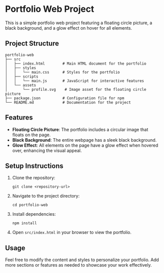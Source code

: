 # Portfolio Web Project

This is a simple portfolio web project featuring a floating circle picture, a black background, and a glow effect on hover for all elements.

## Project Structure

```
portfolio-web
├── src
│   ├── index.html        # Main HTML document for the portfolio
│   ├── styles
│   │   └── main.css      # Styles for the portfolio
│   ├── scripts
│   │   └── main.js       # JavaScript for interactive features
│   └── assets
│       └── profile.svg    # Image asset for the floating circle picture
├── package.json          # Configuration file for npm
└── README.md             # Documentation for the project
```

## Features

- **Floating Circle Picture**: The portfolio includes a circular image that floats on the page.
- **Black Background**: The entire webpage has a sleek black background.
- **Glow Effect**: All elements on the page have a glow effect when hovered over, enhancing the visual appeal.

## Setup Instructions

1. Clone the repository:
   ```
   git clone <repository-url>
   ```

2. Navigate to the project directory:
   ```
   cd portfolio-web
   ```

3. Install dependencies:
   ```
   npm install
   ```

4. Open `src/index.html` in your browser to view the portfolio.

## Usage

Feel free to modify the content and styles to personalize your portfolio. Add more sections or features as needed to showcase your work effectively.
